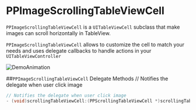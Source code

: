 PPImageScrollingTableViewCell
=============================
`PPImageScrollingTableViewCell` is a `UITableViewCell` subclass that make images can scroll 
horizontally in TableView.

`PPImageScrollingTableViewCell` allows to customize the cell to match your needs and uses delegate callbacks to handle actions in your `UITableViewController`

![DemoAnimation](https://raw.github.com/popochess/PPImageScrollingTableViewCell/master/PPImageScrollingTableViewControllerDemo/DemoAnimation.gif)

##`PPImageScrollingTableViewCell` Delegate Methods
// Notifies the delegate when user click image
```Objective-C
// Notifies the delegate when user click image
- (void)scrollingTableViewCell:(PPScrollingTableViewCell *)scrollingTableViewCell didSelectImageAtIndexPath:(NSIndexPath*)indexPathOfImage atCategoryRowIndex:(NSInteger)categoryRowIndex;
```

